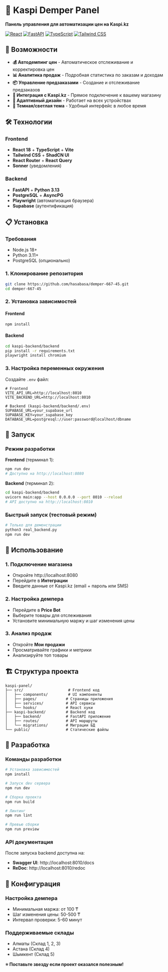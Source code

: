 # 🏪 Kaspi Demper Panel

**Панель управления для автоматизации цен на Kaspi.kz**

[![React](https://img.shields.io/badge/React-18.x-blue.svg)](https://reactjs.org/)
[![FastAPI](https://img.shields.io/badge/FastAPI-0.115-green.svg)](https://fastapi.tiangolo.com/)
[![TypeScript](https://img.shields.io/badge/TypeScript-5.x-blue.svg)](https://www.typescriptlang.org/)
[![Tailwind CSS](https://img.shields.io/badge/TailwindCSS-3.x-cyan.svg)](https://tailwindcss.com/)

## 🚀 Возможности

- **💰 Автодемпинг цен** - Автоматическое отслеживание и корректировка цен
- **📊 Аналитика продаж** - Подробная статистика по заказам и доходам
- **📦 Управление предзаказами** - Создание и отслеживание предзаказов
- **🔗 Интеграция с Kaspi.kz** - Прямое подключение к вашему магазину
- **📱 Адаптивный дизайн** - Работает на всех устройствах
- **🌙 Темная/светлая тема** - Удобный интерфейс в любое время

## 🛠 Технологии

### Frontend
- **React 18** + **TypeScript** + **Vite**
- **Tailwind CSS** + **ShadCN UI** 
- **React Router** + **React Query**
- **Sonner** (уведомления)

### Backend  
- **FastAPI** + **Python 3.13**
- **PostgreSQL** + **AsyncPG**
- **Playwright** (автоматизация браузера)
- **Supabase** (аутентификация)

## 📋 Установка

### Требования
- Node.js 18+
- Python 3.11+
- PostgreSQL (опционально)

### 1. Клонирование репозитория
```bash
git clone https://github.com/hasabasa/demper-667-45.git
cd demper-667-45
```

### 2. Установка зависимостей

#### Frontend
```bash
npm install
```

#### Backend
```bash
cd kaspi-backend/backend
pip install -r requirements.txt
playwright install chromium
```

### 3. Настройка переменных окружения

Создайте `.env` файл:
```env
# Frontend
VITE_API_URL=http://localhost:8010
VITE_BACKEND_URL=http://localhost:8010

# Backend (kaspi-backend/backend/.env)
SUPABASE_URL=your_supabase_url
SUPABASE_KEY=your_supabase_key
DATABASE_URL=postgresql://user:password@localhost/dbname
```

## 🚦 Запуск

### Режим разработки

**Frontend** (терминал 1):
```bash
npm run dev
# Доступно на http://localhost:8080
```

**Backend** (терминал 2):
```bash
cd kaspi-backend/backend
uvicorn main:app --host 0.0.0.0 --port 8010 --reload
# API доступно на http://localhost:8010
```

### Быстрый запуск (тестовый режим)
```bash
# Только для демонстрации
python3 real_backend.py
npm run dev
```

## 📱 Использование

### 1. Подключение магазина
- Откройте http://localhost:8080
- Перейдите в **Интеграции**
- Введите данные от Kaspi.kz (email + пароль или SMS)

### 2. Настройка демпера
- Перейдите в **Price Bot**
- Выберите товары для отслеживания
- Установите минимальную маржу и шаг изменения цены

### 3. Анализ продаж
- Откройте **Мои продажи**
- Просматривайте графики и метрики
- Анализируйте топ товары

## 🏗 Структура проекта

```
kaspi-panel/
├── src/                    # Frontend код
│   ├── components/         # UI компоненты
│   ├── pages/             # Страницы приложения
│   ├── services/          # API сервисы
│   └── hooks/             # React хуки
├── kaspi-backend/         # Backend код
│   ├── backend/           # FastAPI приложение
│   ├── routes/            # API маршруты
│   └── migrations/        # Миграции БД
└── public/                # Статические файлы
```

## 🤝 Разработка

### Команды разработки
```bash
# Установка зависимостей
npm install

# Запуск dev сервера
npm run dev

# Сборка проекта
npm run build

# Линтинг
npm run lint

# Превью сборки
npm run preview
```

### API документация
После запуска backend доступна на:
- **Swagger UI**: http://localhost:8010/docs
- **ReDoc**: http://localhost:8010/redoc

## 🔧 Конфигурация

### Настройка демпера
- Минимальная маржа: от 100 ₸
- Шаг изменения цены: 50-500 ₸
- Интервал проверки: 5-60 минут

### Поддерживаемые склады
- Алматы (Склад 1, 2, 3)
- Астана (Склад 4)
- Шымкент (Склад 5)


**⭐ Поставьте звезду если проект оказался полезным!**